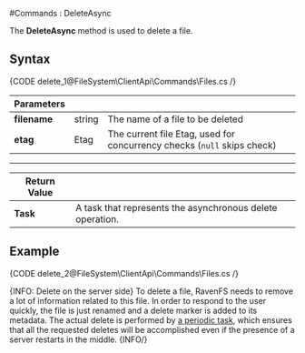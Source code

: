 #Commands : DeleteAsync

The **DeleteAsync** method is used to delete a file.

## Syntax

{CODE delete_1@FileSystem\ClientApi\Commands\Files.cs /}

| Parameters | | |
| ------------- | ------------- | ----- |
| **filename** | string | The name of a file to be deleted |
| **etag** | Etag | The current file Etag, used for concurrency checks (`null` skips check) |

<hr />

| Return Value | |
| ------------- | ------------- |
| **Task** | A task that represents the asynchronous delete operation. |

## Example

{CODE delete_2@FileSystem\ClientApi\Commands\Files.cs /}

{INFO: Delete on the server side}
To delete a file, RavenFS needs to remove a lot of information related to this file. In order to respond to the user quickly, the file is just renamed and a delete marker is added to its metadata. The actual delete is performed by [a periodic task](../../../server/background-tasks), which ensures that all the requested deletes will be accomplished even if the presence of a server restarts in the middle.
{INFO/}